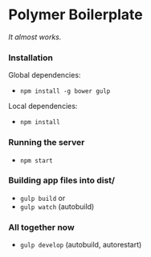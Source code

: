 Polymer Boilerplate
===================

_It almost works._

### Installation

Global dependencies:

* `npm install -g bower gulp`

Local dependencies:

* `npm install`

### Running the server

* `npm start`

### Building app files into dist/

* `gulp build`
or
* `gulp watch` (autobuild)

### All together now

* `gulp develop` (autobuild, autorestart)


